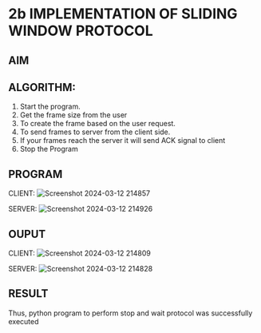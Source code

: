 # 2b IMPLEMENTATION OF SLIDING WINDOW PROTOCOL
## AIM
## ALGORITHM:
1. Start the program.
2. Get the frame size from the user
3. To create the frame based on the user request.
4. To send frames to server from the client side.
5. If your frames reach the server it will send ACK signal to client
6. Stop the Program
## PROGRAM
CLIENT:
![Screenshot 2024-03-12 214857](https://github.com/arulsuriyalokeshy/2b_SLIDING_WINDOW_PROTOCOL/assets/149130151/ad0ae889-9d64-4d71-a244-8746466cdf96)

SERVER:
![Screenshot 2024-03-12 214926](https://github.com/arulsuriyalokeshy/2b_SLIDING_WINDOW_PROTOCOL/assets/149130151/63d38745-ce3f-4495-9fe8-2fa2e6397b30)

## OUPUT
CLIENT:
![Screenshot 2024-03-12 214809](https://github.com/arulsuriyalokeshy/2b_SLIDING_WINDOW_PROTOCOL/assets/149130151/8a7bfc32-adcf-4441-a27c-a786c1c123f2)

SERVER:
![Screenshot 2024-03-12 214828](https://github.com/arulsuriyalokeshy/2b_SLIDING_WINDOW_PROTOCOL/assets/149130151/11fc5e46-0d6e-4dea-862d-f0bbe9f885f2)

## RESULT
Thus, python program to perform stop and wait protocol was successfully executed

